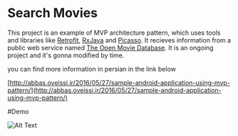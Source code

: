 # Search Movies
This project is an example of MVP architecture pattern, which uses tools and libraries like [Retrofit](http://square.github.io/retrofit/), [RxJava](http://reactivex.io/) and [Picasso](http://square.github.io/picasso/). It recieves information from a public web service named [The Open Movie Database](http://www.omdbapi.com/). It is an ongoing project and it's gonna modified by time.

you can find more information in persian in the link below

[http://abbas.oveissi.ir/2016/05/27/sample-android-application-using-mvp-pattern/](http://abbas.oveissi.ir/2016/05/27/sample-android-application-using-mvp-pattern/)

#Demo

![Alt Text](http://oveissi.ir/githubAssets/searchmovies.gif)
